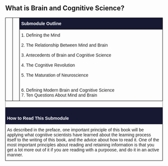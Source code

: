 ## What is Brain and Cognitive Science?

<style type="text/css">
.tg  {border-collapse:collapse;border-spacing:0;}
.tg td{font-family:Arial, sans-serif;font-size:14px;padding:10px 5px;border-style:solid;border-width:1px;overflow:hidden;word-break:normal;border-color:black;}
.tg th{font-family:Arial, sans-serif;font-size:14px;font-weight:normal;padding:10px 5px;border-style:solid;border-width:1px;overflow:hidden;word-break:normal;border-color:black;}
.tg .tg-b8m3{background-color:#171933;color:#ffffff;border-color:#000000;text-align:left;vertical-align:top}
.tg .tg-73oq{border-color:#000000;text-align:left;vertical-align:top}
.tg .tg-0pky{border-color:inherit;text-align:left;vertical-align:top}
.tg .tg-cf4j{background-color:#171933;color:#ffffff;border-color:#171933;text-align:left;vertical-align:top}
.tg .tg-0lax{text-align:left;vertical-align:top}
</style>
<table class="tg">
  <tr>
    <th class="tg-73oq" rowspan="2"></th>
    <th class="tg-73oq" rowspan="2"></th>
    <th class="tg-b8m3" colspan="3"><span style="font-weight:bold">Submodule Outline</span><br></th>
  </tr>
  <tr>
    <td class="tg-73oq" colspan="3">1. Defining the Mind<br><br>2. The Relationship Between Mind and Brain<br><br>3. Antecedents of Brain and Cognitive Science<br><br>4. The Cognitive Revolution<br><br>5. The Maturation of Neuroscience<br><br><br>6. Defining Modern Brain and Cognitive Science<br>7. Ten Questions About Mind and Brain<br></td>
  </tr>
  <tr>
    <td class="tg-0pky" colspan="5"></td>
  </tr>
  <tr>
    <td class="tg-cf4j" colspan="5"><br><span style="font-weight:bold">How to Read This Submodule</span></td>
  </tr>
  <tr>
    <td class="tg-0lax" colspan="5"><span style="font-weight:400;font-style:normal;text-decoration:none">
    As described in the preface, one important principle of this book will be applying what cognitive scientists have 
    learned about the learning process itself to the writing of this book, and the advice about how to read it. 
    One of the most important principles about reading and retaining information is that you get a lot more out of 
    it if you are reading with a purpoose, and do it in an active manner.</span></td>
  </tr>
</table>
